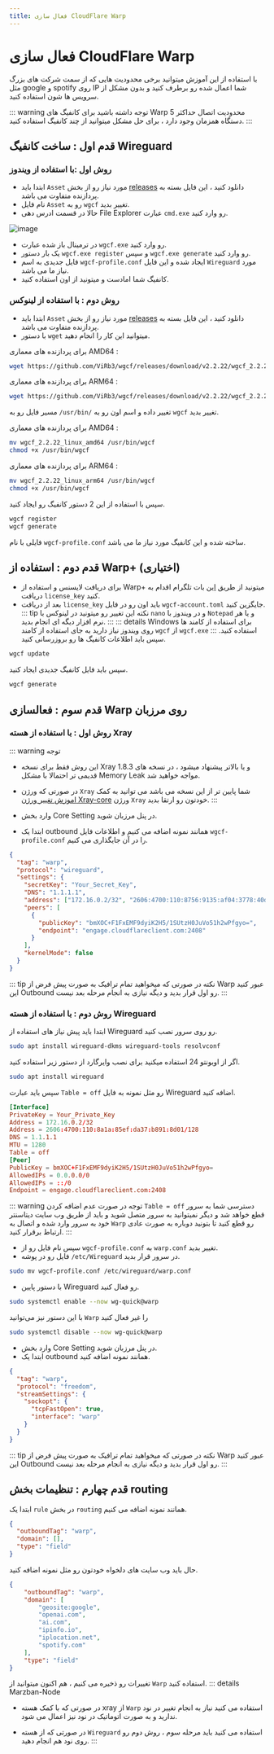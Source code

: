 ```yaml
---
title: فعال سازی CloudFlare Warp
---
```


# فعال سازی CloudFlare Warp

با استفاده از این آموزش میتوانید برخی محدودیت هایی که از سمت شرکت های بزرگ مثل google و spotify روی IP شما اعمال شده رو برطرف کنید و بدون مشکل از سرویس ها شون استفاده کنید.

::: warning
توجه داشته باشید برای کانفیگ های Warp محدودیت اتصال حداکثر 5 دستگاه همزمان وجود دارد ، برای حل مشکل میتوانید از چند کانفیگ استفاده کنید.
:::

## قدم اول : ساخت کانفیگ Wireguard

### روش اول :با استفاده از ویندوز

- ابتدا باید `Asset` مورد نیاز رو از بخش [releases](https://github.com/ViRb3/wgcf/releases) دانلود کنید ، این فایل بسته به پردازنده متفاوت می باشد.
- نام فایل `Asset` رو به `wgcf` تغییر بدید.
- حالا در قسمت ادرس دهی File Explorer عبارت `cmd.exe` رو وارد کنید.

![image](https://github.com/Gozargah/gozargah.github.io/assets/50927468/fb9f3eae-8390-45a5-a7b3-c50db4aa82a1)

- در ترمینال باز شده عبارت `wgcf.exe` رو وارد کنید.
- یک بار دستور `wgcf.exe register` و سپس `wgcf.exe generate` رو وارد کنید.
- فایل جدیدی به اسم `wgcf-profile.conf` ایجاد شده و این فایل `Wireguard` مورد نیاز ما می باشد.
- کانفیگ شما امادست و میتونید از اون استفاده کنید.

### روش دوم : با استفاده از لینوکس

- ابتدا باید `Asset` مورد نیاز رو از بخش [releases](https://github.com/ViRb3/wgcf/releases) دانلود کنید ، این فایل بسته به پردازنده متفاوت می باشد.
- با دستور `wget` میتوانید این کار را انجام دهید.

برای پردازنده های معماری AMD64 :
```bash
wget https://github.com/ViRb3/wgcf/releases/download/v2.2.22/wgcf_2.2.22_linux_amd64
```
برای پردازنده های معماری ARM64 :
```bash
wget https://github.com/ViRb3/wgcf/releases/download/v2.2.22/wgcf_2.2.22_linux_arm64
```
مسیر فایل رو به `/usr/bin/` تغییر داده و اسم اون رو به `wgcf` تغییر بدید.

برای پردازنده های معماری AMD64 :
```bash
mv wgcf_2.2.22_linux_amd64 /usr/bin/wgcf
chmod +x /usr/bin/wgcf
```
برای پردازنده های معماری ARM64 :
```bash
mv wgcf_2.2.22_linux_arm64 /usr/bin/wgcf
chmod +x /usr/bin/wgcf
```
سپس با استفاده از این 2 دستور کانفیگ رو ایجاد کنید.
```bash
wgcf register
wgcf generate
```
فایلی با نام `wgcf-profile.conf` ساخته شده و این کانفیگ مورد نیاز ما می باشد.

## قدم دوم : استفاده از Warp+ (اختیاری)

- برای دریافت لایسنس و استفاده از Warp+ میتونید از طریق [این](https://t.me/generatewarpplusbot) بات تلگرام اقدام به دریافت `license_key` کنید.
- بعد از دریافت `license_key` باید اون رو در فایل `wgcf-account.toml` جایگزین کنید.
::: tip نکته
 این تغییر رو میتونید در لینوکس با `nano` و در ویندوز با `Notepad` و یا هر نرم افزار دیگه ای انجام بدید.
:::
::: details Windows
برای استفاده از کامند ها روی ویندوز نیاز دارید به جای استفاده از کامند `wgcf` از `wgcf.exe` استفاده کنید.
:::
سپس باید اطلاعات کانفیگ ها رو بروزرسانی کنید.
```bash
wgcf update
```
سپس باید فایل کانفیگ جدیدی ایجاد کنید.
```bash
wgcf generate
```

## قدم سوم : فعالسازی Warp روی مرزبان

### روش اول : با استفاده از هسته Xray

::: warning توجه
- این روش فقط برای نسخه Xray 1.8.3 و یا بالاتر پیشنهاد میشود ، در نسخه های قدیمی تر احتمالا با مشکل Memory Leak مواجه خواهید شد.
- در صورتی که ورژن `Xray` شما پایین تر از این نسخه می باشد می توانید به کمک [ اموزش تغییر ورژن Xray-core](/examples/change-xray-version) ورژن `Xray` خودتون رو ارتقا بدید.
:::

- وارد بخش Core Setting در پنل مرزبان شوید.
- ابتدا یک outbound همانند نمونه اضافه می کنیم و اطلاعات فایل `wgcf-profile.conf` را در آن جایگذاری می کنیم.

```json
{
  "tag": "warp",
  "protocol": "wireguard",
  "settings": {
    "secretKey": "Your_Secret_Key",
    "DNS": "1.1.1.1",
    "address": ["172.16.0.2/32", "2606:4700:110:8756:9135:af04:3778:40d9/128"],
    "peers": [
      {
        "publicKey": "bmXOC+F1FxEMF9dyiK2H5/1SUtzH0JuVo51h2wPfgyo=",
        "endpoint": "engage.cloudflareclient.com:2408"
      }
    ],
    "kernelMode": false
  }
}
```

::: tip نکته
در صورتی که میخواهید تمام ترافیک به صورت پیش فرض از Warp عبور کنید این Outbound رو اول قرار بدید و دیگه نیازی به انجام مرحله بعد نیست.
:::

### روش دوم : با استفاده از هسته Wireguard

ابتدا باید پیش نیاز های استفاده از Wireguard رو روی سرور نصب کنید.

```bash
sudo apt install wireguard-dkms wireguard-tools resolvconf
```
اگر از اوبونتو 24 استفاده میکنید برای نصب وایرگارد از دستور زیر استفاده کنید.
```bash
sudo apt install wireguard
```
سپس باید عبارت `Table = off` رو مثل نمونه به فایل Wireguard اضافه کنید.

```conf
[Interface]
PrivateKey = Your_Private_Key
Address = 172.16.0.2/32
Address = 2606:4700:110:8a1a:85ef:da37:b891:8d01/128
DNS = 1.1.1.1
MTU = 1280
Table = off
[Peer]
PublicKey = bmXOC+F1FxEMF9dyiK2H5/1SUtzH0JuVo51h2wPfgyo=
AllowedIPs = 0.0.0.0/0
AllowedIPs = ::/0
Endpoint = engage.cloudflareclient.com:2408
```

::: warning توجه
در صورت عدم اضافه کردن `Table = off` دسترسی شما به سرور قطع خواهد شد و دیگر نمیتوانید به سرور متصل شوید و باید از طریق وب سایت دیتاسنتر خود به سرور وارد شده و اتصال به `Warp` رو قطع کنید تا بتونید دوباره به صورت عادی ارتباط برقرار کنید.
:::

- سپس نام فایل رو از `wgcf-profile.conf` به `warp.conf` تغییر بدید.
- فایل رو در پوشه `/etc/Wireguard` در سرور قرار بدید.

```bash
sudo mv wgcf-profile.conf /etc/wireguard/warp.conf
```
- با دستور پایین Wireguard رو فعال کنید.

```bash
sudo systemctl enable --now wg-quick@warp
```

با این دستور نیز می‌توانید `Warp` را غیر فعال کنید

```bash
sudo systemctl disable --now wg-quick@warp
```

- وارد بخش Core Setting در پنل مرزبان شوید.
- ابتدا یک outbound همانند نمونه اضافه کنید.

```json
{
  "tag": "warp",
  "protocol": "freedom",
  "streamSettings": {
    "sockopt": {
      "tcpFastOpen": true,
      "interface": "warp"
    }
  }
}
```

::: tip نکته
در صورتی که میخواهید تمام ترافیک به صورت پیش فرض از Warp عبور کنید این Outbound رو اول قرار بدید و دیگه نیازی به انجام مرحله بعد نیست.
:::

## قدم چهارم : تنظیمات بخش routing

ابتدا یک `rule` در بخش `routing` همانند نمونه اضافه می کنیم.

```json
{
  "outboundTag": "warp",
  "domain": [],
  "type": "field"
}
```

حال باید وب سایت های دلخواه خودتون رو مثل نمونه اضافه کنید.

```json
{
    "outboundTag": "warp",
    "domain": [
        "geosite:google",
        "openai.com",
        "ai.com",
        "ipinfo.io",
        "iplocation.net",
        "spotify.com"
    ],
    "type": "field"
}
```

تغییرات رو ذخیره می کنیم ، هم اکنون میتوانید از `Warp` استفاده کنید.
::: details Marzban-Node

- در صورتی که با کمک هسته xray از `Warp` استفاده می کنید نیاز به انجام تغییر در نود ندارید و به صورت اتوماتیک در نود نیز اعمال می شود.

- در صورتی که از هسته `Wireguard` استفاده می کنید باید مرحله سوم ، روش دوم رو روی نود هم انجام دهید.
  :::
